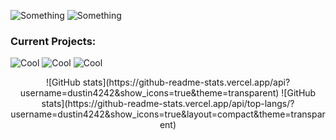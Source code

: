 ![Something](https://placehold.co/800x100@3x/darkslateblue/mistyrose?text=dustin4242)
![Something](https://placehold.co/800x100@3x/darkslategray/mistyrose?text=Just+a+dude+who+programs+for+fun.&font=lora)
<h3>Current Projects:</h3>

![Cool](https://placehold.co/800x70@3x/crimson/mistyrose?text=Dale+(Custom+Line+Editor))  ![Cool](https://placehold.co/800x70@3x/forestgreen/mistyrose?text=Dash+(Custom+Unix+Shell)) ![Cool](https://placehold.co/800x70@3x/royalblue/mistyrose?text=Winter+(Custom+Programming+Language))

<center>
<img>![GitHub stats](https://github-readme-stats.vercel.app/api?username=dustin4242&show_icons=true&theme=transparent)</img>
<img>![GitHub stats](https://github-readme-stats.vercel.app/api/top-langs/?username=dustin4242&show_icons=true&layout=compact&theme=transparent)</img>
</center>
